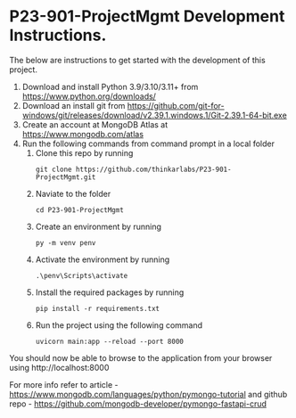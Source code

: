 # P23-901-ProjectMgmt Development Instructions.

The below are instructions to get started with the development of this project.

1. Download and install Python 3.9/3.10/3.11+ from https://www.python.org/downloads/
2. Download an install git from https://github.com/git-for-windows/git/releases/download/v2.39.1.windows.1/Git-2.39.1-64-bit.exe
3. Create an account at MongoDB Atlas at https://www.mongodb.com/atlas
4. Run the following commands from command prompt in a local folder
    1. Clone this repo by running    
        ```
        git clone https://github.com/thinkarlabs/P23-901-ProjectMgmt.git
        ```
    2. Naviate to the folder
        ```
        cd P23-901-ProjectMgmt
        ```
    3. Create an environment by running
        ```
        py -m venv penv
        ```
    4. Activate the environment by running
        ``` 
        .\penv\Scripts\activate
    5. Install the required packages by running
        ``` 
        pip install -r requirements.txt
        ```
    6. Run the project using the following command
        ``` 
        uvicorn main:app --reload --port 8000
        ```
You should now be able to browse to the application from your browser using http://localhost:8000

For more info refer to article - https://www.mongodb.com/languages/python/pymongo-tutorial
and github repo - https://github.com/mongodb-developer/pymongo-fastapi-crud




